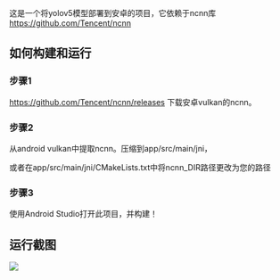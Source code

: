 这是一个将yolov5模型部署到安卓的项目，它依赖于ncnn库
https://github.com/Tencent/ncnn

## 如何构建和运行
### 步骤1

https://github.com/Tencent/ncnn/releases
下载安卓vulkan的ncnn。

### 步骤2

从android vulkan中提取ncnn。压缩到app/src/main/jni，

或者在app/src/main/jni/CMakeLists.txt中将ncnn_DIR路径更改为您的路径

### 步骤3

使用Android Studio打开此项目，并构建！

## 运行截图

![](screenshot.jpg)

